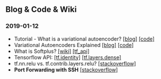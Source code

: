 ## Blog & Code & Wiki
### 2019-01-12
- Tutorial - What is a variational autoencoder? [[blog]](https://jaan.io/what-is-variational-autoencoder-vae-tutorial/) [[code]](https://github.com/altosaar/variational-autoencoder/blob/master/vae.py)
- Variational Autoencoders Explained [[blog]](http://kvfrans.com/variational-autoencoders-explained/) [[code]](https://github.com/kvfrans/variational-autoencoder/blob/master/main.py)
- What is Softplus? [[wiki]](https://en.wikipedia.org/wiki/Rectifier_(neural_networks)) [[tf_api]](https://www.tensorflow.org/api_docs/python/tf/math/softplus)
- Tensorflow API: [[tf.identity]](https://www.tensorflow.org/api_docs/python/tf/identity) [[tf.layers.dense]](https://www.tensorflow.org/api_docs/python/tf/layers/dense)
- tf.nn.relu vs. tf.contrib.layers.relu? [[stackoverflow]](https://stackoverflow.com/questions/42773379/tf-nn-relu-vs-tf-contrib-layers-relu)
- __Port Forwarding with SSH__ [[stackoverflow]](https://stackoverflow.com/questions/37987839/how-can-i-run-tensorboard-on-a-remote-server)
